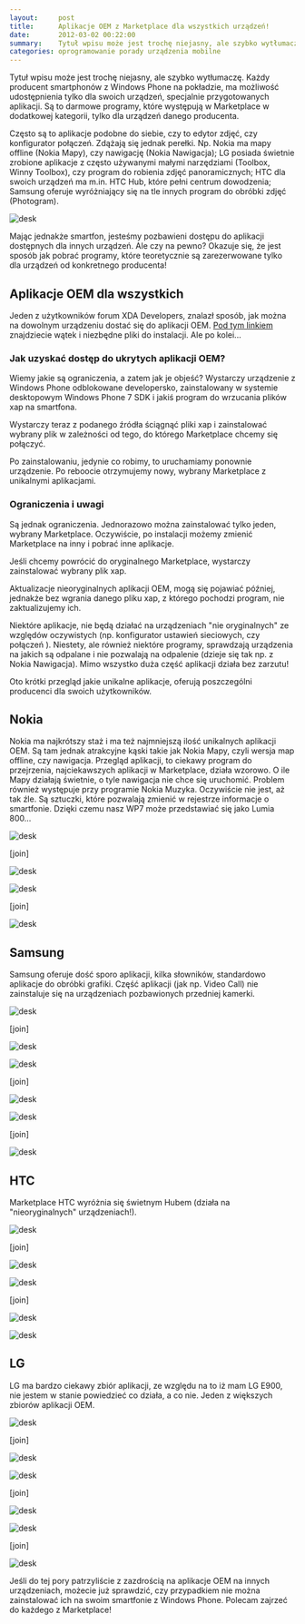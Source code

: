 ```yaml
---
layout:     post
title:      Aplikacje OEM z Marketplace dla wszystkich urządzeń!
date:       2012-03-02 00:22:00
summary:    Tytuł wpisu może jest trochę niejasny, ale szybko wytłumaczę. Każdy producent smartphonów z Windows Phone na pokładzie, ma możliwość udostępnienia tylko dla swoich urządzeń, specjalnie przygotowanych aplikacji. Są to darmowe programy, które występują w Marketplace w dodatkowej kategorii, tylko dla u...
categories: oprogramowanie porady urządzenia mobilne
---
```




Tytuł wpisu może jest trochę niejasny, ale szybko wytłumaczę. Każdy producent smartphonów z Windows Phone na pokładzie, ma możliwość udostępnienia tylko dla swoich urządzeń, specjalnie przygotowanych aplikacji. Są to darmowe programy, które występują w Marketplace w dodatkowej kategorii, tylko dla urządzeń danego producenta. 

Często są to aplikacje podobne do siebie, czy to edytor zdjęć, czy konfigurator połączeń. Zdążają się jednak perełki. Np. Nokia ma mapy offline (Nokia Mapy), czy nawigację (Nokia Nawigacja); LG posiada świetnie zrobione aplikacje z często używanymi małymi narzędziami (Toolbox, Winny Toolbox), czy program do robienia zdjęć panoramicznych; HTC dla swoich urządzeń ma m.in. HTC Hub, które pełni centrum dowodzenia; Samsung oferuje wyróżniający się na tle innych program do obróbki zdjęć (Photogram).



![desk](https://raw.githubusercontent.com/djfoxer/djfoxer.github.io/master/_img/2012-3-2-_145_/g_-_608x405_-_-_30608x20120302001418_0.jpg)



Mając jednakże smartfon, jesteśmy pozbawieni dostępu do aplikacji dostępnych dla innych urządzeń. Ale czy na pewno? Okazuje się, że jest sposób jak pobrać programy, które teoretycznie są zarezerwowane tylko dla urządzeń od konkretnego producenta!



## Aplikacje OEM dla wszystkich



Jeden z użytkowników forum XDA Developers, znalazł sposób, jak można na dowolnym urządzeniu dostać się do aplikacji OEM. [Pod tym linkiem](http://forum.xda-developers.com/showthread.php?t=1393265) znajdziecie wątek i niezbędne pliki do instalacji. Ale po kolei...



### Jak uzyskać dostęp do ukrytych aplikacji OEM?



Wiemy jakie są ograniczenia, a zatem jak je objeść? Wystarczy urządzenie z Windows Phone odblokowane developersko, zainstalowany w systemie desktopowym Windows Phone 7 SDK i jakiś program do wrzucania plików xap na smartfona.

Wystarczy teraz z podanego źródła ściągnąć pliki xap i zainstalować wybrany plik w zależności od tego, do którego Marketplace chcemy się połączyć. 

Po zainstalowaniu, jedynie co robimy, to uruchamiamy ponownie urządzenie. Po reboocie otrzymujemy nowy, wybrany Marketplace z unikalnymi aplikacjami.



### Ograniczenia i uwagi



Są jednak ograniczenia. Jednorazowo można zainstalować tylko jeden, wybrany Marketplace. Oczywiście, po instalacji możemy zmienić Marketplace na inny i pobrać inne aplikacje.

Jeśli chcemy powrócić do oryginalnego Marketplace, wystarczy zainstalować  wybrany plik xap.

Aktualizacje nieoryginalnych aplikacji OEM, mogą się pojawiać później, jednakże bez wgrania danego pliku xap, z którego pochodzi program, nie zaktualizujemy ich.

Niektóre aplikacje, nie będą działać na urządzeniach &quot;nie oryginalnych&quot; ze względów oczywistych (np. konfigurator ustawień sieciowych, czy połączeń ). Niestety, ale  również niektóre programy, sprawdzają urządzenia na jakich są odpalane i nie pozwalają na odpalenie (dzieje się tak np. z Nokia Nawigacja). Mimo wszystko duża część aplikacji działa bez zarzutu! 

Oto krótki przegląd jakie unikalne aplikacje, oferują  poszczególni producenci dla swoich użytkowników.



## Nokia



Nokia ma najkrótszy staż i ma też najmniejszą ilość unikalnych aplikacji OEM. Są tam jednak atrakcyjne kąski takie jak Nokia Mapy, czyli wersja map offline, czy nawigacja. Przegląd aplikacji, to ciekawy program do przejrzenia, najciekawszych aplikacji w Marketplace, działa wzorowo. O ile Mapy działają świetnie, o tyle nawigacja nie chce się uruchomić. Problem również występuje przy programie Nokia Muzyka. Oczywiście nie jest, aż tak źle. Są sztuczki, które pozwalają zmienić w rejestrze informacje o smartfonie. Dzięki czemu nasz WP7 może przedstawiać się jako Lumia 800... 





![desk](https://raw.githubusercontent.com/djfoxer/djfoxer.github.io/master/_img/2012-3-2-_145_/g_-_288x192_-_-_30608x20120301235236_0.jpg)

[join]

![desk](https://raw.githubusercontent.com/djfoxer/djfoxer.github.io/master/_img/2012-3-2-_145_/g_-_288x192_-_-_30608x20120301235246_0.jpg)





![desk](https://raw.githubusercontent.com/djfoxer/djfoxer.github.io/master/_img/2012-3-2-_145_/g_-_288x192_-_-_30608x20120301235255_0.jpg)

[join]

![desk](https://raw.githubusercontent.com/djfoxer/djfoxer.github.io/master/_img/2012-3-2-_145_/g_-_288x192_-_-_30608x20120301235304_0.jpg)





## Samsung



Samsung oferuje dość sporo aplikacji, kilka słowników, standardowo aplikacje do obróbki grafiki. Część aplikacji (jak np. Video Call) nie zainstaluje się na urządzeniach pozbawionych przedniej kamerki.



![desk](https://raw.githubusercontent.com/djfoxer/djfoxer.github.io/master/_img/2012-3-2-_145_/g_-_288x192_-_-_30608x20120301235311_0.jpg)

[join]

![desk](https://raw.githubusercontent.com/djfoxer/djfoxer.github.io/master/_img/2012-3-2-_145_/g_-_288x192_-_-_30608x20120301235338_0.jpg)





![desk](https://raw.githubusercontent.com/djfoxer/djfoxer.github.io/master/_img/2012-3-2-_145_/g_-_288x192_-_-_30608x20120301235320_0.jpg)

[join]

![desk](https://raw.githubusercontent.com/djfoxer/djfoxer.github.io/master/_img/2012-3-2-_145_/g_-_288x192_-_-_30608x20120301235358_0.jpg)





![desk](https://raw.githubusercontent.com/djfoxer/djfoxer.github.io/master/_img/2012-3-2-_145_/g_-_288x192_-_-_30608x20120301235351_0.jpg)

[join]

![desk](https://raw.githubusercontent.com/djfoxer/djfoxer.github.io/master/_img/2012-3-2-_145_/g_-_288x192_-_-_30608x20120301235047_0.jpg)





## HTC



Marketplace HTC wyróżnia się świetnym Hubem (działa na &quot;nieoryginalnych&quot; urządzeniach!).



![desk](https://raw.githubusercontent.com/djfoxer/djfoxer.github.io/master/_img/2012-3-2-_145_/g_-_288x192_-_-_30608x20120301235057_0.jpg)

[join]

![desk](https://raw.githubusercontent.com/djfoxer/djfoxer.github.io/master/_img/2012-3-2-_145_/g_-_288x192_-_-_30608x20120301235104_0.jpg)





![desk](https://raw.githubusercontent.com/djfoxer/djfoxer.github.io/master/_img/2012-3-2-_145_/g_-_288x192_-_-_30608x20120301235112_0.jpg)

[join]

![desk](https://raw.githubusercontent.com/djfoxer/djfoxer.github.io/master/_img/2012-3-2-_145_/g_-_288x192_-_-_30608x20120301235129_0.jpg)





![desk](https://raw.githubusercontent.com/djfoxer/djfoxer.github.io/master/_img/2012-3-2-_145_/g_-_608x405_-_-_30608x20120301235138_0.jpg)






## LG



LG ma bardzo ciekawy zbiór aplikacji, ze względu na to iż mam LG E900, nie jestem w stanie powiedzieć co działa, a co nie. Jeden z większych zbiorów aplikacji OEM. 



![desk](https://raw.githubusercontent.com/djfoxer/djfoxer.github.io/master/_img/2012-3-2-_145_/g_-_288x192_-_-_30608x20120301235144_0.jpg)

[join]

![desk](https://raw.githubusercontent.com/djfoxer/djfoxer.github.io/master/_img/2012-3-2-_145_/g_-_288x192_-_-_30608x20120301235153_0.jpg)





![desk](https://raw.githubusercontent.com/djfoxer/djfoxer.github.io/master/_img/2012-3-2-_145_/g_-_288x192_-_-_30608x20120301235210_0.jpg)

[join]

![desk](https://raw.githubusercontent.com/djfoxer/djfoxer.github.io/master/_img/2012-3-2-_145_/g_-_288x192_-_-_30608x20120301235202_0.jpg)





![desk](https://raw.githubusercontent.com/djfoxer/djfoxer.github.io/master/_img/2012-3-2-_145_/g_-_288x192_-_-_30608x20120301235230_0.jpg)

[join]

![desk](https://raw.githubusercontent.com/djfoxer/djfoxer.github.io/master/_img/2012-3-2-_145_/g_-_288x192_-_-_30608x20120302000241_0.jpg)




Jeśli do tej pory patrzyliście z zazdrością na aplikacje OEM na innych urządzeniach, możecie już sprawdzić, czy przypadkiem nie można zainstalować ich na swoim smartfonie z Windows Phone. Polecam zajrzeć do każdego z Marketplace!